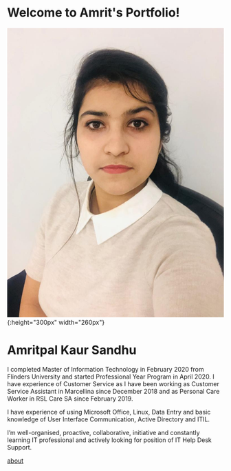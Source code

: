 # Welcome to Amrit's Portfolio!

![](Images/WhatsApp%20Image%202020-11-29%20at%205.15.08%20PM.jpeg){:height="300px" width="260px"} 
# Amritpal Kaur Sandhu

I completed Master of Information Technology in February 2020 from Flinders University and started Professional Year Program in April 2020. I have experience of Customer Service as I have been working as Customer Service Assistant in Marcellina since December 2018 and as Personal Care Worker in RSL Care SA since February 2019. 

I have experience of using Microsoft Office, Linux, Data Entry and basic knowledge of User Interface Communication, Active Directory and ITIL.

I’m well-organised, proactive, collaborative, initiative and constantly learning IT professional and actively looking for position of IT Help Desk Support.


[about](https://github.com/Amritsandhu95/Amrit_Portfolio/wiki/home)





